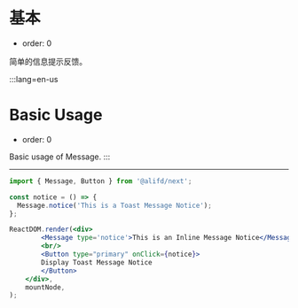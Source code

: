 # 基本

- order: 0

简单的信息提示反馈。

:::lang=en-us
# Basic Usage

- order: 0

Basic usage of Message.
:::

---

````jsx
import { Message, Button } from '@alifd/next';

const notice = () => {
  Message.notice('This is a Toast Message Notice');
};

ReactDOM.render(<div>
        <Message type='notice'>This is an Inline Message Notice</Message>
        <br/>
        <Button type="primary" onClick={notice}>
        Display Toast Message Notice
        </Button>
    </div>,
    mountNode,
);
````

